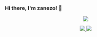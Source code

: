 ### Hi there, I'm zanezo! 👋
 
<!--
**Yunlingfly/Yunlingfly** is a ✨ _special_ ✨ repository because its `README.md` (this file) appears on your GitHub profile.
Here are some ideas to get you started:
- 🔭 I’m currently working on ...
- 🌱 I’m currently learning ...
- 👯 I’m looking to collaborate on ...
- 🤔 I’m looking for help with ...
- 💬 Ask me about ...
- 📫 How to reach me: ...
- 😄 Pronouns: ...
- ⚡ Fun fact: ...
-->
<p align="center">
  <a href="https://github.com/zanezo">
    <img src="https://github-readme-stats-eight-theta.vercel.app/api?username=zanezo&show_icons=true&theme=algolia&include_all_commits=true&count_private=true&hide=prs,issues"/>
  </a>
</p>
 
<p align="center">
  <a href="https://github.com/zanezo">
    <img src="https://github-readme-stats-eight-theta.vercel.app/api/top-langs/?username=zane&layout=compact&langs_count=8&theme=algolia"/>
  </a>
  <a href="https://zanezo.github.io">
    <img src="https://github-readme-stats.anuraghazra1.vercel.app/api/pin/?username=zanezo&repo=zanezo.github.io&theme=algolia" />
  </a>
</p>
